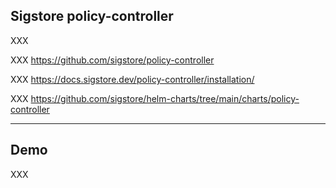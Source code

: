 ## Sigstore policy-controller

XXX

XXX https://github.com/sigstore/policy-controller

XXX https://docs.sigstore.dev/policy-controller/installation/

XXX https://github.com/sigstore/helm-charts/tree/main/charts/policy-controller

---

## Demo

XXX